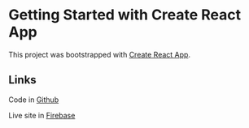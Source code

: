# Getting Started with Create React App

This project was bootstrapped with [Create React App](https://github.com/facebook/create-react-app).

## Links

Code in [Github](https://github.com/programming-hero-web-course-4/independent-service-provider-ra89fi)

Live site in [Firebase](https://simple-firebase-authenti-172f8.web.app/)
